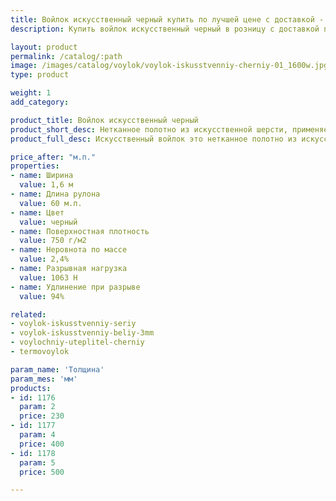 ```yaml
---
title: Войлок искусственный черный купить по лучшей цене с доставкой - Поролоныч
description: Купить войлок искусственный черный в розницу с доставкой по Москве в интернет-магазине Поролоныча.

layout: product
permalink: /catalog/:path
image: /images/catalog/voylok/voylok-iskusstvenniy-cherniy-01_1600w.jpg
type: product

weight: 1
add_category: 

product_title: Войлок искусственный черный
product_short_desc: Нетканное полотно из искусственной шерсти, применяется для изготовления деталей обивки автомобилей и утепления в быту. Ширина 1,6 м.
product_full_desc: Искусственный войлок это нетканное полотно из искусственной шерсти, применяется для изготовления деталей интерьера автомобилей (обивка дверей, стенок, крыши), а также применяется в качестве утеплителя. Обладает хорошими звукоизолирующими свойствами и может использоваться в качестве шумоизоляции.

price_after: "м.п."
properties:
- name: Ширина
  value: 1,6 м
- name: Длина рулона
  value: 60 м.п.
- name: Цвет
  value: черный
- name: Поверхностная плотность
  value: 750 г/м2
- name: Неровнота по массе
  value: 2,4%
- name: Разрывная нагрузка
  value: 1063 Н
- name: Удлинение при разрыве
  value: 94%

related:
- voylok-iskusstvenniy-seriy
- voylok-iskusstvenniy-beliy-3mm
- voylochniy-uteplitel-cherniy
- termovoylok

param_name: 'Толщина'
param_mes: 'мм'
products:
- id: 1176
  param: 2
  price: 230
- id: 1177
  param: 4
  price: 400
- id: 1178
  param: 5
  price: 500

---
```

